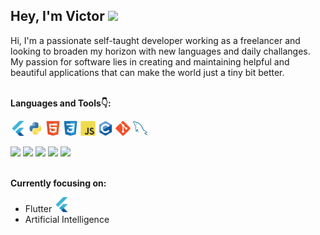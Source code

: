 ## Hey, I'm Victor <img src="https://media.giphy.com/media/hvRJCLFzcasrR4ia7z/giphy.gif" width="25px">
 
Hi, I'm a passionate self-taught developer working as a freelancer and looking to broaden my horizon with new languages and daily challanges. My passion for software lies in creating and maintaining helpful and beautiful applications that can make the world just a tiny bit better.   
<br>

**Languages and Tools👇:**

<code><img height="24" src="https://github.com/devicons/devicon/blob/master/icons/flutter/flutter-original.svg"></code>
<code><img height="24" src="https://github.com/devicons/devicon/blob/master/icons/python/python-original.svg"></code>
<code><img height="24" src="https://github.com/devicons/devicon/blob/master/icons/html5/html5-original.svg"></code>
<code><img height="24" src="https://github.com/devicons/devicon/blob/master/icons/css3/css3-original.svg"></code>
<code><img height="24" src="https://github.com/devicons/devicon/blob/master/icons/javascript/javascript-original.svg"></code>
<code><img height="24" src="https://github.com/devicons/devicon/blob/master/icons/c/c-original.svg"></code>
<code><img height="24" src="https://github.com/devicons/devicon/blob/master/icons/git/git-original.svg"></code>
<code><img height="24" src="https://github.com/devicons/devicon/blob/master/icons/mysql/mysql-original.svg"></code>


<code><img height="24" src="https://upload.wikimedia.org/wikipedia/commons/a/af/Adobe_Photoshop_CC_icon.svg"></code>
<code><img height="24" src="https://upload.wikimedia.org/wikipedia/commons/f/fb/Adobe_Illustrator_CC_icon.svg"></code>
<code><img height="24" src="https://upload.wikimedia.org/wikipedia/commons/4/40/Adobe_Premiere_Pro_CC_icon.svg"></code>
<code><img height="24" src="https://upload.wikimedia.org/wikipedia/commons/c/c2/Adobe_XD_CC_icon.svg"></code>
<code><img height="24" src="https://upload.wikimedia.org/wikipedia/commons/4/48/Adobe_InDesign_CC_icon.svg"></code>
<br><br>

**Currently focusing on:**
 * Flutter <code><img height="24" src="https://github.com/devicons/devicon/blob/master/icons/flutter/flutter-original.svg"></code>
 * Artificial Intelligence

